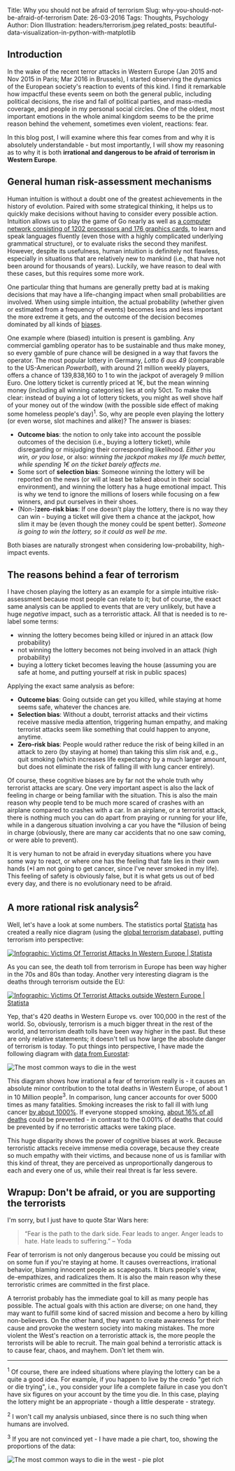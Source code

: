 Title: Why you should not be afraid of terrorism
Slug: why-you-should-not-be-afraid-of-terrorism
Date: 26-03-2016
Tags: Thoughts, Psychology
Author: Dion
Illustration: headers/terrorism.jpeg
related_posts: beautiful-data-visualization-in-python-with-matplotlib

## Introduction
<!-- PELICAN_BEGIN_SUMMARY -->
In the wake of the recent terror attacks in Western Europe (Jan 2015 and Nov 2015 in Paris; Mar 2016 in Brussels), I started observing the dynamics of the European society's reaction to events of this kind. I find it remarkable how impactful these events seem on both the general public, including political decisions, the rise and fall of political parties, and mass-media coverage, and people in my personal social circles. One of the oldest, most important emotions in the whole animal kingdom seems to be the prime reason behind the vehement, sometimes even violent, reactions: fear.

In this blog post, I will examine where this fear comes from and why it is absolutely understandable - but most importantly, I will show my reasoning as to why it is both **irrational and dangerous to be afraid of terrorism in Western Europe**.
<!-- PELICAN_END_SUMMARY -->

## General human risk-assessment mechanisms

Human intuition is without a doubt one of the greatest achievements in the history of evolution. Paired with some strategical thinking, it helps us to quickly make decisions without having to consider every possible action. Intuition allows us to play the game of Go nearly as well as [a computer network consisting of 1202 processors and 176 graphics cards](http://googleresearch.blogspot.se/2016/01/alphago-mastering-ancient-game-of-go.html), to learn and speak languages fluently (even those with a highly complicated underlying grammatical structure), or to evaluate risks the second they manifest. However, despite its usefulness, human intuition is definitely not flawless, especially in situations that are relatively new to mankind (i.e., that have not been around for thousands of years). Luckily, we have reason to deal with these cases, but this requires some more work.

One particular thing that humans are generally pretty bad at is making decisions that may have a life-changing impact when small probabilities are involved. When using simple intuition, the actual probability (whether given or estimated from a frequency of events) becomes less and less important the more extreme it gets, and the outcome of the decision becomes dominated by all kinds of [biases](https://en.wikipedia.org/wiki/Bias).

One example where (biased) intuition is present is gambling. Any commercial gambling operator has to be sustainable and thus make money, so every gamble of pure chance will be designed in a way that favors the operator. The most popular lottery in Germany, *Lotto 6 aus 49* (comparable to the US-American *Powerball*), with around 21 million weekly players, offers a chance of 139,838,160 to 1 to win the jackpot of averagely 9 million Euro. One lottery ticket is currently priced at 1€, but the mean winning money (including all winning categories) lies at only 50ct. To make this clear: instead of buying a lot of lottery tickets, you might as well shove half of your money out of the window (with the possible side effect of making some homeless people's day)<sup>1</sup>. So, why are people even playing the lottery (or even worse, slot machines and alike)? The answer is biases:

 - **Outcome bias**: the notion to only take into account the possible outcomes of the decision (i.e., buying a lottery ticket), while disregarding or misjudging their corresponding likelihood. *Either you win, or you lose*, or also: *winning the jackpot makes my life much better, while spending 1€ on the ticket barely affects me*.
 - Some sort of **selection bias**: Someone winning the lottery will be reported on the news (or will at least be talked about in their social environment), and winning the lottery has a huge emotional impact. This is why we tend to ignore the millions of losers while focusing on a few winners, and put ourselves in their shoes.
 - (Non-)**zero-risk bias**: If one doesn't play the lottery, there is no way they can win - buying a ticket will give them a chance at the jackpot, how slim it may be (even though the money could be spent better). *Someone is going to win the lottery, so it could as well be me*.

Both biases are naturally strongest when considering low-probability, high-impact events.

## The reasons behind a fear of terrorism

I have chosen playing the lottery as an example for a simple intuitive risk-assessment because most people can relate to it; but of course, the exact same analysis can be applied to events that are very unlikely, but have a huge *negative* impact, such as a terroristic attack. All that is needed is to re-label some terms:

 - winning the lottery becomes being killed or injured in an attack (low probability)
 - not winning the lottery becomes not being involved in an attack (high probability)
 - buying a lottery ticket becomes leaving the house (assuming you are safe at home, and putting yourself at risk in public spaces)

Applying the exact same analysis as before:

 - **Outcome bias**: Going outside can get you killed, while staying at home seems safe, whatever the chances are.
 - **Selection bias**: Without a doubt, terrorist attacks and their victims receive massive media attention, triggering human empathy, and making terrorist attacks seem like something that could happen to anyone, anytime.
 - **Zero-risk bias**: People would rather reduce the risk of being killed in an attack to zero (by staying at home) than taking this slim risk and, e.g., quit smoking (which increases life expectancy by a much larger amount, but does not eliminate the risk of falling ill with lung cancer entirely).


Of course, these cognitive biases are by far not the whole truth why terrorist attacks are scary. One very important aspect is also the lack of feeling in charge or being familiar with the situation. This is also the main reason why people tend to be much more scared of crashes with an airplane compared to crashes with a car. In an airplane, or a terrorist attack, there is nothing much you can do apart from praying or running for your life, while in a dangerous situation involving a car you have the *illusion of being in charge (obviously, there are many car accidents that no one saw coming, or were able to prevent).

It is very human to not be afraid in everyday situations where you have some way to react, or where one has the feeling that fate lies in their own hands (*I am not going to get cancer, since I've never smoked in my life). This feeling of safety is obviously false, but it is what gets us out of bed every day, and there is no evolutionary need to be afraid.
## A more rational risk analysis<sup>2</sup>
Well, let's have a look at some numbers. The statistics portal [Statista](http://www.statista.com/) has created a really nice diagram (using the [global terrorism database](https://www.start.umd.edu/gtd/)), putting terrorism into perspective:

[![Infographic: Victims Of Terrorist Attacks In Western Europe | Statista](https://d28wbuch0jlv7v.cloudfront.net/images/infografik/normal/chartoftheday_4093_people_killed_by_terrorist_attacks_in_western_europe_since_1970_n.jpg)](https://www.statista.com/chart/4093/people-killed-by-terrorist-attacks-in-western-europe-since-1970/)

As you can see, the death toll from terrorism in Europe has been way higher in the 70s and 80s than today. Another very interesting diagram is the deaths through terrorism outside the EU:

[<img src="https://d28wbuch0jlv7v.cloudfront.net/images/infografik/normal/chartoftheday_4094_number_of_persons_killed_by_terrorist_attacks_in_iraq_afghanistan_pakistan_et_al_n.jpg" alt="Infographic: Victims Of Terrorist Attacks outside Western Europe | Statista">](https://www.statista.com/chart/4094/number-of-persons-killed-by-terrorist-attacks-in-iraq-afghanistan-pakistan-et-al/)

Yep, that's 420 deaths in Western Europe vs. over 100,000 in the rest of the world. So, obviously, terrorism is a much bigger threat in the rest of the world, and terrorism death tolls have been way higher in the past. But these are only relative statements; it doesn't tell us how large the absolute danger of terrorism is today. To put things into perspective, I have made the following diagram with [data from Eurostat](http://appsso.eurostat.ec.europa.eu/nui/show.do?dataset=hlth_cd_asdr2&lang=en):

![The most common ways to die in the west]({filename}/images/deaths-bar.png)

This diagram shows how irrational a fear of terrorism really is - it causes an absolute minor contribution to the total deaths in Western Europe, of about 1 in 10 Million people<sup>3</sup>. In comparison, lung cancer accounts for over 5000 times as many fatalities. Smoking increases the risk to fall ill with lung cancer <a href="http://www.ncbi.nlm.nih.gov/pubmed/7895211">by about 1000%</a>. If everyone stopped smoking, [about 16% of all deaths](http://www.euro.who.int/en/health-topics/disease-prevention/tobacco/data-and-statistics) could be prevented - in contrast to the 0.001% of deaths that could be prevented by if no terroristic attacks were taking place.

This huge disparity shows the power of cognitive biases at work. Because terroristic attacks receive immense media coverage, because they create so much empathy with their victims, and because none of us is familiar with this kind of threat, they are perceived as unproportionally dangerous to each and every one of us, while their real threat is far less severe.

## Wrapup: Don't be afraid, or you are supporting the terrorists
I'm sorry, but I just have to quote Star Wars here:

<blockquote>“Fear is the path to the dark side. Fear leads to anger. Anger leads to hate. Hate leads to suffering.”
– Yoda</blockquote>

Fear of terrorism is not only dangerous because you could be missing out on some fun if you're staying at home. It causes overreactions, irrational behavior, blaming innocent people as scapegoats. It blurs people's view, de-empathizes, and radicalizes them. It is also the main reason why these terroristic crimes are committed in the first place.

A terrorist probably has the immediate goal to kill as many people has possible. The actual goals with this action are diverse; on one hand, they may want to fulfill some kind of sacred mission and become a hero by killing non-believers. On the other hand, they want to create awareness for their cause and provoke the western society into making mistakes. The more violent the West's reaction on a terroristic attack is, the more people the terrorists will be able to recruit. The main goal behind a terroristic attack is to cause fear, chaos, and mayhem. Don't let them win.

---

<sup>1</sup> Of course, there are indeed situations where playing the lottery can be a quite a good idea. For example, if you happen to live by the credo "get rich or die trying", i.e., you consider your life a complete failure in case you don't have six figures on your account by the time you die. In this case, playing the lottery might be an appropriate - though a little desperate - strategy.

<sup>2</sup> I won't call my analysis unbiased, since there is no such thing when humans are involved.

<sup>3</sup> If you are not convinced yet - I have made a pie chart, too, showing the proportions of the data:

<img src="{filename}/images/deaths-pie.png" alt="The most common ways to die in the west - pie plot"/>
